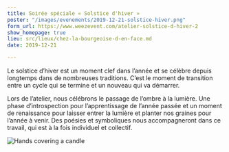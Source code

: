 ```yaml
---
title: Soirée spéciale « Solstice d'hiver »
poster: "/images/evenements/2019-12-21-solstice-hiver.png"
form_url: https://www.weezevent.com/atelier-solstice-d-hiver-2
show_homepage: true
lieu: src/lieux/chez-la-bourgeoise-d-en-face.md
date: 2019-12-21

---
```

Le solstice d’hiver est un moment clef dans l’année et se célèbre depuis longtemps dans de nombreuses traditions. C’est le moment de transition entre un cycle qui se termine et un nouveau qui va démarrer.

Lors de l’atelier, nous célébrons le passage de l’ombre à la lumière. Une phase d’introspection pour l’apprentissage de l’année passée et un moment de renaissance pour laisser entrer la lumière et planter nos graines pour l’année à venir. Des poésies et symboliques nous accompagneront dans ce travail, qui est à la fois individuel et collectif.

![Hands covering a candle](/images/illustrations/hands-covering-a-candle-janwardenbach.jpg)